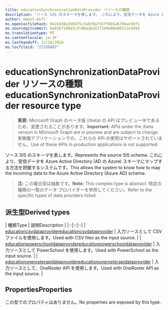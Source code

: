 ```yaml
---
title: educationSynchronizationDataProvider リソースの種類
description: 'ソース SIS のスキーマを表します。 これにより、受信データを Azure Active Directory (AD の Azure) スキーマにマップする方法を把握するシステムです。 '
author: mmast-msft
ms.openlocfilehash: 04cbd38a158475c3a039a755ff885a6796ae3bf1
ms.sourcegitcommit: 6a82bf240a3cfc0baabd227349e08a08311e3d44
ms.translationtype: MT
ms.contentlocale: ja-JP
ms.lasthandoff: 12/18/2018
ms.locfileid: "27339887"
---
```

# <a name="educationsynchronizationdataprovider-resource-type"></a><span data-ttu-id="61791-104">educationSynchronizationDataProvider リソースの種類</span><span class="sxs-lookup"><span data-stu-id="61791-104">educationSynchronizationDataProvider resource type</span></span>

> <span data-ttu-id="61791-105">**重要:** Microsoft Graph のベータ版 (/beta) の API はプレビュー中であるため、変更されることがあります。</span><span class="sxs-lookup"><span data-stu-id="61791-105">**Important:** APIs under the /beta version in Microsoft Graph are in preview and are subject to change.</span></span> <span data-ttu-id="61791-106">実稼働アプリケーションでの、これらの API の使用はサポートされていません。</span><span class="sxs-lookup"><span data-stu-id="61791-106">Use of these APIs in production applications is not supported.</span></span>

<span data-ttu-id="61791-107">ソース SIS のスキーマを表します。</span><span class="sxs-lookup"><span data-stu-id="61791-107">Represents the source SIS schema.</span></span> <span data-ttu-id="61791-108">これにより、受信データを Azure Active Directory (AD の Azure) スキーマにマップする方法を把握するシステムです。</span><span class="sxs-lookup"><span data-stu-id="61791-108">This allows the system to know how to map the incoming data to the Azure Active Directory (Azure AD) schema.</span></span> 

> <span data-ttu-id="61791-109">**注:** この複合型は抽象です。</span><span class="sxs-lookup"><span data-stu-id="61791-109">**Note:** This complex type is abstract.</span></span> <span data-ttu-id="61791-110">特定の種類の一覧のデータ プロバイダーを参照してください。</span><span class="sxs-lookup"><span data-stu-id="61791-110">Refer to the specific types of data providers listed.</span></span>

## <a name="derived-types"></a><span data-ttu-id="61791-111">派生型</span><span class="sxs-lookup"><span data-stu-id="61791-111">Derived types</span></span>
| <span data-ttu-id="61791-112">種類</span><span class="sxs-lookup"><span data-stu-id="61791-112">Type</span></span> | <span data-ttu-id="61791-113">説明</span><span class="sxs-lookup"><span data-stu-id="61791-113">Description</span></span> | 
|:-|:-|:-|
| [<span data-ttu-id="61791-114">educationcsvdataprovider</span><span class="sxs-lookup"><span data-stu-id="61791-114">educationcsvdataprovider</span></span>](educationcsvdataprovider.md) | <span data-ttu-id="61791-115">入力ソースとして CSV ファイルを使用します。</span><span class="sxs-lookup"><span data-stu-id="61791-115">Used with CSV files as the input source.</span></span> |
| [<span data-ttu-id="61791-116">educationpowerschooldataprovider</span><span class="sxs-lookup"><span data-stu-id="61791-116">educationpowerschooldataprovider</span></span>](educationpowerschooldataprovider.md) | <span data-ttu-id="61791-117">入力ソースとして PowerSchool を使用します。</span><span class="sxs-lookup"><span data-stu-id="61791-117">Used with PowerSchool as the input source.</span></span> |
| [<span data-ttu-id="61791-118">educationonerosterapidataprovider</span><span class="sxs-lookup"><span data-stu-id="61791-118">educationonerosterapidataprovider</span></span>](educationonerosterapidataprovider.md) | <span data-ttu-id="61791-119">入力ソースとして、OneRoster API を使用します。</span><span class="sxs-lookup"><span data-stu-id="61791-119">Used with OneRoster API as the input source.</span></span> |

## <a name="properties"></a><span data-ttu-id="61791-120">Properties</span><span class="sxs-lookup"><span data-stu-id="61791-120">Properties</span></span>

<span data-ttu-id="61791-121">この型でのプロパティはありません。</span><span class="sxs-lookup"><span data-stu-id="61791-121">No properties are exposed by this type.</span></span>
